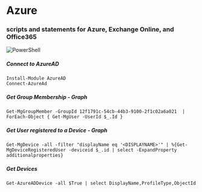 # Azure
### scripts and statements for Azure, Exchange Online, and Office365

![PowerShell](https://repository-images.githubusercontent.com/221074232/158c2480-5262-11ea-8af0-452a86d9e56d)

##### Connect to AzureAD
    Install-Module AzureAD
    Connect-AzureAd

##### Get Group Membership - Graph
    Get-MgGroupMember -GroupId 12f1791c-54cb-44b3-9100-2f1c02a6a021  | ForEach-Object { Get-MgUser -UserId $_.Id }

##### Get User registered to a Device - Graph
    Get-MgDevice -all -filter "displayName eq '<DISPLAYNAME>'" | %{Get-MgDeviceRegisteredUser -deviceid $_.id | select -ExpandProperty additionalproperties}

##### Get Devices
    Get-AzureADDevice -all $True | select DisplayName,ProfileType,ObjectId